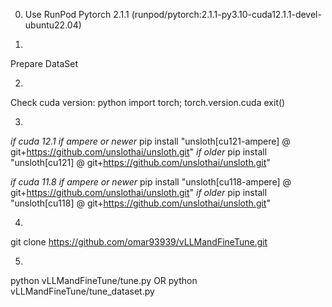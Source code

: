 0. Use RunPod Pytorch 2.1.1 (runpod/pytorch:2.1.1-py3.10-cuda12.1.1-devel-ubuntu22.04)

1. 
Prepare DataSet

2. 
Check cuda version:
  python
  import torch; torch.version.cuda
  exit()

3. 
  *if cuda 12.1*
  *if ampere or newer*
  pip install "unsloth[cu121-ampere] @ git+https://github.com/unslothai/unsloth.git"
  *if older*
  pip install "unsloth[cu121] @ git+https://github.com/unslothai/unsloth.git"

  *if cuda 11.8*
  *if ampere or newer*
  pip install "unsloth[cu118-ampere] @ git+https://github.com/unslothai/unsloth.git"
  *if older*
  pip install "unsloth[cu118] @ git+https://github.com/unslothai/unsloth.git"

4. 
  git clone https://github.com/omar93939/vLLMandFineTune.git

5. 
  python vLLMandFineTune/tune.py
  OR
  python vLLMandFineTune/tune_dataset.py